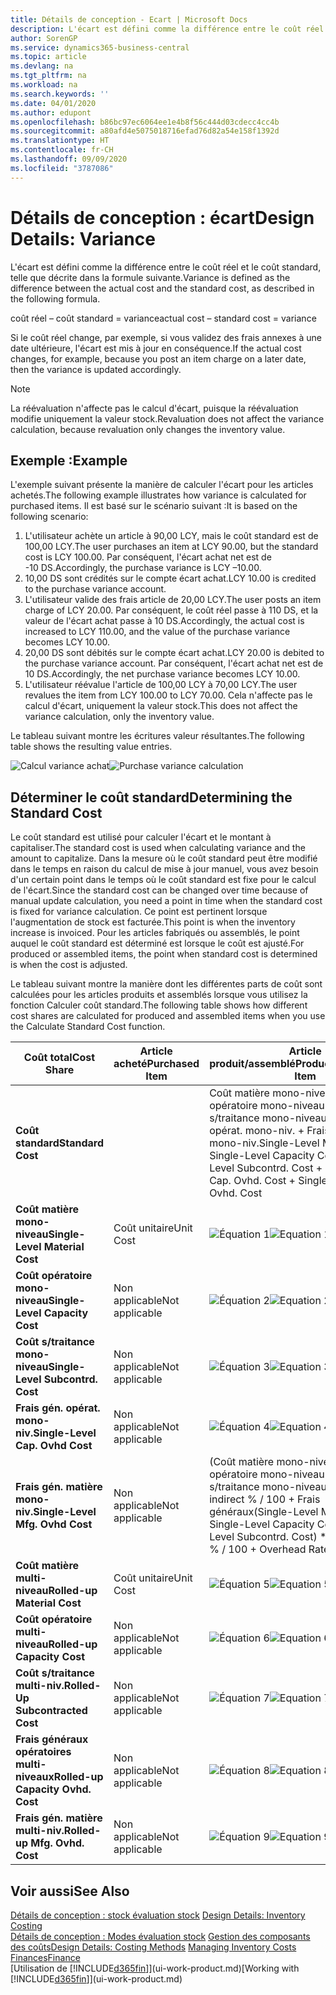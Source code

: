 ```yaml
---
title: Détails de conception - Ecart | Microsoft Docs
description: L'écart est défini comme la différence entre le coût réel et le coût standard, telle que décrite dans la formule suivante.
author: SorenGP
ms.service: dynamics365-business-central
ms.topic: article
ms.devlang: na
ms.tgt_pltfrm: na
ms.workload: na
ms.search.keywords: ''
ms.date: 04/01/2020
ms.author: edupont
ms.openlocfilehash: b86bc97ec6064ee1e4b8f56c444d03cdecc4cc4b
ms.sourcegitcommit: a80afd4e5075018716efad76d82a54e158f1392d
ms.translationtype: HT
ms.contentlocale: fr-CH
ms.lasthandoff: 09/09/2020
ms.locfileid: "3787086"
---
```

# <a name="design-details-variance"></a><span data-ttu-id="5fd66-103">Détails de conception : écart</span><span class="sxs-lookup"><span data-stu-id="5fd66-103">Design Details: Variance</span></span>
<span data-ttu-id="5fd66-104">L'écart est défini comme la différence entre le coût réel et le coût standard, telle que décrite dans la formule suivante.</span><span class="sxs-lookup"><span data-stu-id="5fd66-104">Variance is defined as the difference between the actual cost and the standard cost, as described in the following formula.</span></span>  

 <span data-ttu-id="5fd66-105">coût réel – coût standard = variance</span><span class="sxs-lookup"><span data-stu-id="5fd66-105">actual cost – standard cost = variance</span></span>  

 <span data-ttu-id="5fd66-106">Si le coût réel change, par exemple, si vous validez des frais annexes à une date ultérieure, l'écart est mis à jour en conséquence.</span><span class="sxs-lookup"><span data-stu-id="5fd66-106">If the actual cost changes, for example, because you post an item charge on a later date, then the variance is updated accordingly.</span></span>  

> [!NOTE]  
>  <span data-ttu-id="5fd66-107">La réévaluation n'affecte pas le calcul d'écart, puisque la réévaluation modifie uniquement la valeur stock.</span><span class="sxs-lookup"><span data-stu-id="5fd66-107">Revaluation does not affect the variance calculation, because revaluation only changes the inventory value.</span></span>  

## <a name="example"></a><span data-ttu-id="5fd66-108">Exemple :</span><span class="sxs-lookup"><span data-stu-id="5fd66-108">Example</span></span>  
 <span data-ttu-id="5fd66-109">L'exemple suivant présente la manière de calculer l'écart pour les articles achetés.</span><span class="sxs-lookup"><span data-stu-id="5fd66-109">The following example illustrates how variance is calculated for purchased items.</span></span> <span data-ttu-id="5fd66-110">Il est basé sur le scénario suivant :</span><span class="sxs-lookup"><span data-stu-id="5fd66-110">It is based on the following scenario:</span></span>  

1.  <span data-ttu-id="5fd66-111">L'utilisateur achète un article à 90,00 LCY, mais le coût standard est de 100,00 LCY.</span><span class="sxs-lookup"><span data-stu-id="5fd66-111">The user purchases an item at LCY 90.00, but the standard cost is LCY 100.00.</span></span> <span data-ttu-id="5fd66-112">Par conséquent, l'écart achat net est de -10 DS.</span><span class="sxs-lookup"><span data-stu-id="5fd66-112">Accordingly, the purchase variance is LCY –10.00.</span></span>  
2.  <span data-ttu-id="5fd66-113">10,00 DS sont crédités sur le compte écart achat.</span><span class="sxs-lookup"><span data-stu-id="5fd66-113">LCY 10.00 is credited to the purchase variance account.</span></span>  
3.  <span data-ttu-id="5fd66-114">L'utilisateur valide des frais article de 20,00 LCY.</span><span class="sxs-lookup"><span data-stu-id="5fd66-114">The user posts an item charge of LCY 20.00.</span></span> <span data-ttu-id="5fd66-115">Par conséquent, le coût réel passe à 110 DS, et la valeur de l'écart achat passe à 10 DS.</span><span class="sxs-lookup"><span data-stu-id="5fd66-115">Accordingly, the actual cost is increased to LCY 110.00, and the value of the purchase variance becomes LCY 10.00.</span></span>  
4.  <span data-ttu-id="5fd66-116">20,00 DS sont débités sur le compte écart achat.</span><span class="sxs-lookup"><span data-stu-id="5fd66-116">LCY 20.00 is debited to the purchase variance account.</span></span> <span data-ttu-id="5fd66-117">Par conséquent, l'écart achat net est de 10 DS.</span><span class="sxs-lookup"><span data-stu-id="5fd66-117">Accordingly, the net purchase variance becomes LCY 10.00.</span></span>  
5.  <span data-ttu-id="5fd66-118">L'utilisateur réévalue l'article de 100,00 LCY à 70,00 LCY.</span><span class="sxs-lookup"><span data-stu-id="5fd66-118">The user revalues the item from LCY 100.00 to LCY 70.00.</span></span> <span data-ttu-id="5fd66-119">Cela n'affecte pas le calcul d'écart, uniquement la valeur stock.</span><span class="sxs-lookup"><span data-stu-id="5fd66-119">This does not affect the variance calculation, only the inventory value.</span></span>  

 <span data-ttu-id="5fd66-120">Le tableau suivant montre les écritures valeur résultantes.</span><span class="sxs-lookup"><span data-stu-id="5fd66-120">The following table shows the resulting value entries.</span></span>  

 <span data-ttu-id="5fd66-121">![Calcul variance achat](media/design_details_inventory_costing_11_purchase_variance.png "Calcul variance achat")</span><span class="sxs-lookup"><span data-stu-id="5fd66-121">![Purchase variance calculation](media/design_details_inventory_costing_11_purchase_variance.png "Purchase variance calculation")</span></span>  

## <a name="determining-the-standard-cost"></a><span data-ttu-id="5fd66-122">Déterminer le coût standard</span><span class="sxs-lookup"><span data-stu-id="5fd66-122">Determining the Standard Cost</span></span>  
 <span data-ttu-id="5fd66-123">Le coût standard est utilisé pour calculer l'écart et le montant à capitaliser.</span><span class="sxs-lookup"><span data-stu-id="5fd66-123">The standard cost is used when calculating variance and the amount to capitalize.</span></span> <span data-ttu-id="5fd66-124">Dans la mesure où le coût standard peut être modifié dans le temps en raison du calcul de mise à jour manuel, vous avez besoin d'un certain point dans le temps où le coût standard est fixe pour le calcul de l'écart.</span><span class="sxs-lookup"><span data-stu-id="5fd66-124">Since the standard cost can be changed over time because of manual update calculation, you need a point in time when the standard cost is fixed for variance calculation.</span></span> <span data-ttu-id="5fd66-125">Ce point est pertinent lorsque l'augmentation de stock est facturée.</span><span class="sxs-lookup"><span data-stu-id="5fd66-125">This point is when the inventory increase is invoiced.</span></span> <span data-ttu-id="5fd66-126">Pour les articles fabriqués ou assemblés, le point auquel le coût standard est déterminé est lorsque le coût est ajusté.</span><span class="sxs-lookup"><span data-stu-id="5fd66-126">For produced or assembled items, the point when standard cost is determined is when the cost is adjusted.</span></span>  

 <span data-ttu-id="5fd66-127">Le tableau suivant montre la manière dont les différentes parts de coût sont calculées pour les articles produits et assemblés lorsque vous utilisez la fonction Calculer coût standard.</span><span class="sxs-lookup"><span data-stu-id="5fd66-127">The following table shows how different cost shares are calculated for produced and assembled items when you use the Calculate Standard Cost function.</span></span>  

|<span data-ttu-id="5fd66-128">Coût total</span><span class="sxs-lookup"><span data-stu-id="5fd66-128">Cost Share</span></span>|<span data-ttu-id="5fd66-129">Article acheté</span><span class="sxs-lookup"><span data-stu-id="5fd66-129">Purchased Item</span></span>|<span data-ttu-id="5fd66-130">Article produit/assemblé</span><span class="sxs-lookup"><span data-stu-id="5fd66-130">Produced/Assembled Item</span></span>|  
|----------------|--------------------|------------------------------|  
|<span data-ttu-id="5fd66-131">**Coût standard**</span><span class="sxs-lookup"><span data-stu-id="5fd66-131">**Standard Cost**</span></span>||<span data-ttu-id="5fd66-132">Coût matière mono-niveau + Coût opératoire mono-niveau + Coût s/traitance mono-niveau + Frais gén. opérat. mono-niv. + Frais gén. matière mono-niv.</span><span class="sxs-lookup"><span data-stu-id="5fd66-132">Single-Level Material Cost + Single-Level Capacity Cost + Single-Level Subcontrd. Cost + Single-Level Cap. Ovhd. Cost + Single-Level Mfg. Ovhd. Cost</span></span>|  
|<span data-ttu-id="5fd66-133">**Coût matière mono-niveau**</span><span class="sxs-lookup"><span data-stu-id="5fd66-133">**Single-Level Material Cost**</span></span>|<span data-ttu-id="5fd66-134">Coût unitaire</span><span class="sxs-lookup"><span data-stu-id="5fd66-134">Unit Cost</span></span>|<span data-ttu-id="5fd66-135">![Équation 1](media/design_details_inventory_costing_11_equation_1.png "Équation 1")</span><span class="sxs-lookup"><span data-stu-id="5fd66-135">![Equation 1](media/design_details_inventory_costing_11_equation_1.png "Equation 1")</span></span>|  
|<span data-ttu-id="5fd66-136">**Coût opératoire mono-niveau**</span><span class="sxs-lookup"><span data-stu-id="5fd66-136">**Single-Level Capacity Cost**</span></span>|<span data-ttu-id="5fd66-137">Non applicable</span><span class="sxs-lookup"><span data-stu-id="5fd66-137">Not applicable</span></span>|<span data-ttu-id="5fd66-138">![Équation 2](media/design_details_inventory_costing_11_equation_2.png "Équation 2")</span><span class="sxs-lookup"><span data-stu-id="5fd66-138">![Equation 2](media/design_details_inventory_costing_11_equation_2.png "Equation 2")</span></span>|  
|<span data-ttu-id="5fd66-139">**Coût s/traitance mono-niveau**</span><span class="sxs-lookup"><span data-stu-id="5fd66-139">**Single-Level Subcontrd. Cost**</span></span>|<span data-ttu-id="5fd66-140">Non applicable</span><span class="sxs-lookup"><span data-stu-id="5fd66-140">Not applicable</span></span>|<span data-ttu-id="5fd66-141">![Équation 3](media/design_details_inventory_costing_11_equation_3.png "Équation 3")</span><span class="sxs-lookup"><span data-stu-id="5fd66-141">![Equation 3](media/design_details_inventory_costing_11_equation_3.png "Equation 3")</span></span>|  
|<span data-ttu-id="5fd66-142">**Frais gén. opérat. mono-niv.**</span><span class="sxs-lookup"><span data-stu-id="5fd66-142">**Single-Level Cap. Ovhd Cost**</span></span>|<span data-ttu-id="5fd66-143">Non applicable</span><span class="sxs-lookup"><span data-stu-id="5fd66-143">Not applicable</span></span>|<span data-ttu-id="5fd66-144">![Équation 4](media/design_details_inventory_costing_11_equation_4.png "Équation 4")</span><span class="sxs-lookup"><span data-stu-id="5fd66-144">![Equation 4](media/design_details_inventory_costing_11_equation_4.png "Equation 4")</span></span>|  
|<span data-ttu-id="5fd66-145">**Frais gén. matière mono-niv.**</span><span class="sxs-lookup"><span data-stu-id="5fd66-145">**Single-Level Mfg. Ovhd Cost**</span></span>|<span data-ttu-id="5fd66-146">Non applicable</span><span class="sxs-lookup"><span data-stu-id="5fd66-146">Not applicable</span></span>|<span data-ttu-id="5fd66-147">(Coût matière mono-niveau + Coût opératoire mono-niveau + Coût s/traitance mono-niveau) \* Coût indirect % / 100 + Frais généraux</span><span class="sxs-lookup"><span data-stu-id="5fd66-147">(Single-Level Material Cost + Single-Level Capacity Cost + Single-Level Subcontrd. Cost) \* Indirect Cost % / 100 + Overhead Rate</span></span>|  
|<span data-ttu-id="5fd66-148">**Coût matière multi-niveau**</span><span class="sxs-lookup"><span data-stu-id="5fd66-148">**Rolled-up Material Cost**</span></span>|<span data-ttu-id="5fd66-149">Coût unitaire</span><span class="sxs-lookup"><span data-stu-id="5fd66-149">Unit Cost</span></span>|<span data-ttu-id="5fd66-150">![Équation 5](media/design_details_inventory_costing_11_equation_5.png "Équation 5")</span><span class="sxs-lookup"><span data-stu-id="5fd66-150">![Equation 5](media/design_details_inventory_costing_11_equation_5.png "Equation 5")</span></span>|  
|<span data-ttu-id="5fd66-151">**Coût opératoire multi-niveau**</span><span class="sxs-lookup"><span data-stu-id="5fd66-151">**Rolled-up Capacity Cost**</span></span>|<span data-ttu-id="5fd66-152">Non applicable</span><span class="sxs-lookup"><span data-stu-id="5fd66-152">Not applicable</span></span>|<span data-ttu-id="5fd66-153">![Équation 6](media/design_details_inventory_costing_11_equation_6.png "Équation 6")</span><span class="sxs-lookup"><span data-stu-id="5fd66-153">![Equation 6](media/design_details_inventory_costing_11_equation_6.png "Equation 6")</span></span>|  
|<span data-ttu-id="5fd66-154">**Coût s/traitance multi-niv.**</span><span class="sxs-lookup"><span data-stu-id="5fd66-154">**Rolled-Up Subcontracted Cost**</span></span>|<span data-ttu-id="5fd66-155">Non applicable</span><span class="sxs-lookup"><span data-stu-id="5fd66-155">Not applicable</span></span>|<span data-ttu-id="5fd66-156">![Équation 7](media/design_details_inventory_costing_11_equation_7.png "Équation 7")</span><span class="sxs-lookup"><span data-stu-id="5fd66-156">![Equation 7](media/design_details_inventory_costing_11_equation_7.png "Equation 7")</span></span>|  
|<span data-ttu-id="5fd66-157">**Frais généraux opératoires multi-niveaux**</span><span class="sxs-lookup"><span data-stu-id="5fd66-157">**Rolled-up Capacity Ovhd. Cost**</span></span>|<span data-ttu-id="5fd66-158">Non applicable</span><span class="sxs-lookup"><span data-stu-id="5fd66-158">Not applicable</span></span>|<span data-ttu-id="5fd66-159">![Équation 8](media/design_details_inventory_costing_11_equation_8.png "Équation 8")</span><span class="sxs-lookup"><span data-stu-id="5fd66-159">![Equation 8](media/design_details_inventory_costing_11_equation_8.png "Equation 8")</span></span>|  
|<span data-ttu-id="5fd66-160">**Frais gén. matière multi-niv.**</span><span class="sxs-lookup"><span data-stu-id="5fd66-160">**Rolled-up Mfg. Ovhd. Cost**</span></span>|<span data-ttu-id="5fd66-161">Non applicable</span><span class="sxs-lookup"><span data-stu-id="5fd66-161">Not applicable</span></span>|<span data-ttu-id="5fd66-162">![Équation 9](media/design_details_inventory_costing_11_equation_9.png "Équation 9")</span><span class="sxs-lookup"><span data-stu-id="5fd66-162">![Equation 9](media/design_details_inventory_costing_11_equation_9.png "Equation 9")</span></span>|  

## <a name="see-also"></a><span data-ttu-id="5fd66-163">Voir aussi</span><span class="sxs-lookup"><span data-stu-id="5fd66-163">See Also</span></span>  
 <span data-ttu-id="5fd66-164">[Détails de conception : stock évaluation stock](design-details-inventory-costing.md) </span><span class="sxs-lookup"><span data-stu-id="5fd66-164">[Design Details: Inventory Costing](design-details-inventory-costing.md) </span></span>  
 <span data-ttu-id="5fd66-165">[Détails de conception : Modes évaluation stock](design-details-costing-methods.md) [Gestion des composants des coûts](finance-manage-inventory-costs.md)</span><span class="sxs-lookup"><span data-stu-id="5fd66-165">[Design Details: Costing Methods](design-details-costing-methods.md) [Managing Inventory Costs](finance-manage-inventory-costs.md)</span></span>  
 [<span data-ttu-id="5fd66-166">Finances</span><span class="sxs-lookup"><span data-stu-id="5fd66-166">Finance</span></span>](finance.md)  
 <span data-ttu-id="5fd66-167">[Utilisation de [!INCLUDE[d365fin](includes/d365fin_md.md)]](ui-work-product.md)</span><span class="sxs-lookup"><span data-stu-id="5fd66-167">[Working with [!INCLUDE[d365fin](includes/d365fin_md.md)]](ui-work-product.md)</span></span>
